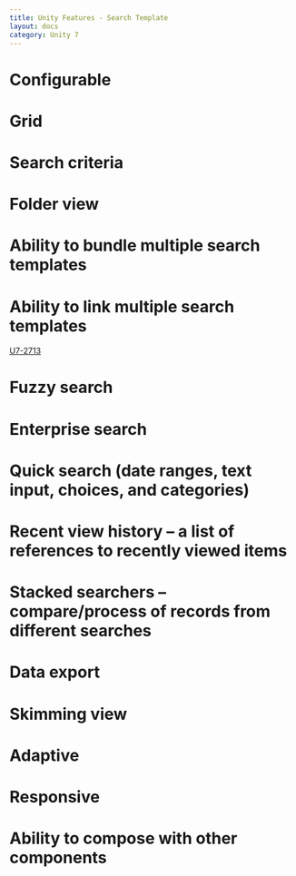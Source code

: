 ```yaml
---
title: Unity Features - Search Template
layout: docs
category: Unity 7
---
```

# Configurable 
# Grid 
# Search criteria 
# Folder view 
# Ability to bundle multiple search templates 
# Ability to link multiple search templates 
[U7-2713](https://jira.intellective.com/browse/U7-2713) 

# Fuzzy search 
# Enterprise search 
# Quick search (date ranges, text input, choices, and categories)
# Recent view history – a list of references to recently viewed items
# Stacked searchers – compare/process of records from different searches
# Data export 
# Skimming view
# Adaptive
# Responsive
# Ability to compose with other components
